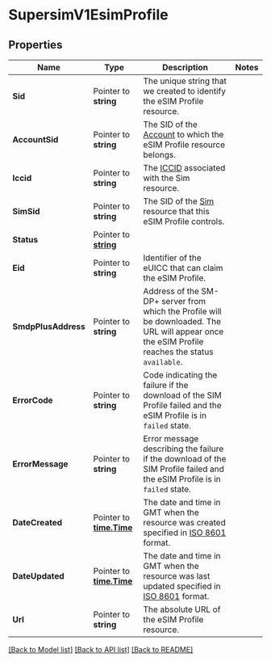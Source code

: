 # SupersimV1EsimProfile

## Properties

Name | Type | Description | Notes
------------ | ------------- | ------------- | -------------
**Sid** | Pointer to **string** | The unique string that we created to identify the eSIM Profile resource. |
**AccountSid** | Pointer to **string** | The SID of the [Account](https://www.twilio.com/docs/iam/api/account) to which the eSIM Profile resource belongs. |
**Iccid** | Pointer to **string** | The [ICCID](https://en.wikipedia.org/wiki/Subscriber_identity_module#ICCID) associated with the Sim resource. |
**SimSid** | Pointer to **string** | The SID of the [Sim](https://www.twilio.com/docs/wireless/api/sim-resource) resource that this eSIM Profile controls. |
**Status** | Pointer to [**string**](EsimProfileEnumStatus.md) |  |
**Eid** | Pointer to **string** | Identifier of the eUICC that can claim the eSIM Profile. |
**SmdpPlusAddress** | Pointer to **string** | Address of the SM-DP+ server from which the Profile will be downloaded. The URL will appear once the eSIM Profile reaches the status `available`. |
**ErrorCode** | Pointer to **string** | Code indicating the failure if the download of the SIM Profile failed and the eSIM Profile is in `failed` state. |
**ErrorMessage** | Pointer to **string** | Error message describing the failure if the download of the SIM Profile failed and the eSIM Profile is in `failed` state. |
**DateCreated** | Pointer to [**time.Time**](time.Time.md) | The date and time in GMT when the resource was created specified in [ISO 8601](https://en.wikipedia.org/wiki/ISO_8601) format. |
**DateUpdated** | Pointer to [**time.Time**](time.Time.md) | The date and time in GMT when the resource was last updated specified in [ISO 8601](https://en.wikipedia.org/wiki/ISO_8601) format. |
**Url** | Pointer to **string** | The absolute URL of the eSIM Profile resource. |

[[Back to Model list]](../README.md#documentation-for-models) [[Back to API list]](../README.md#documentation-for-api-endpoints) [[Back to README]](../README.md)


